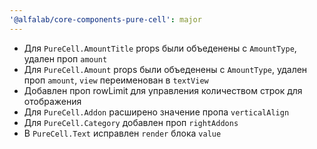 ```yaml
---
'@alfalab/core-components-pure-cell': major
---
```


-   Для `PureCell.AmountTitle` props были объеденены с `AmountType`, удален проп `amount`
-   Для `PureCell.Amount` props были объеденены с `AmountType`, удален проп `amount`, `view` переименован в `textView`
-   Добавлен проп rowLimit для управления количеством строк для отображения
-   Для `PureCell.Addon` расширено значение пропа `verticalAlign`
-   Для `PureCell.Category` добавлен проп `rightAddons`
-   В `PureCell.Text` исправлен `render` блока `value`

